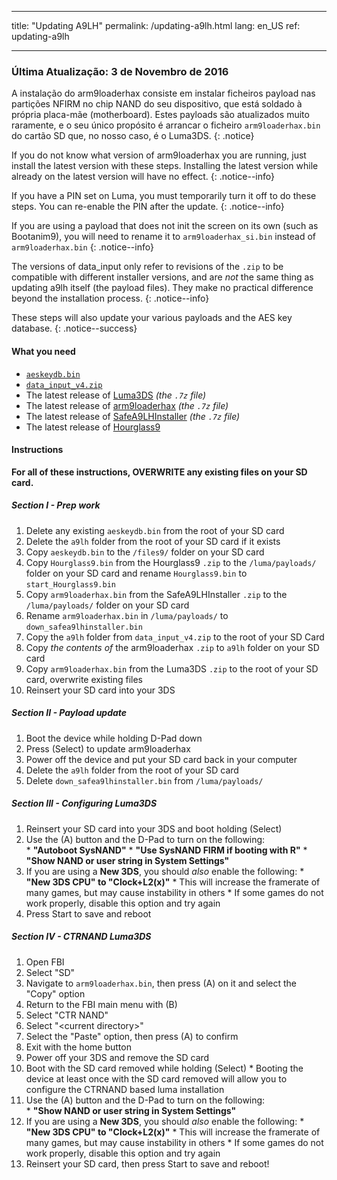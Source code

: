 * * *

title: "Updating A9LH" permalink: /updating-a9lh.html lang: en_US ref: updating-a9lh

* * *

### Última Atualização: 3 de Novembro de 2016

A instalação do arm9loaderhax consiste em instalar ficheiros payload nas partições NFIRM no chip NAND do seu dispositivo, que está soldado à própria placa-mãe (motherboard). Estes payloads são atualizados muito raramente, e o seu único propósito é arrancar o ficheiro `arm9loaderhax.bin` do cartão SD que, no nosso caso, é o Luma3DS. {: .notice}

If you do not know what version of arm9loaderhax you are running, just install the latest version with these steps. Installing the latest version while already on the latest version will have no effect. {: .notice--info}

If you have a PIN set on Luma, you must temporarily turn it off to do these steps. You can re-enable the PIN after the update. {: .notice--info}

If you are using a payload that does not init the screen on its own (such as Bootanim9), you will need to rename it to `arm9loaderhax_si.bin` instead of `arm9loaderhax.bin` {: .notice--info}

The versions of data_input only refer to revisions of the `.zip` to be compatible with different installer versions, and are *not* the same thing as updating a9lh itself (the payload files). They make no practical difference beyond the installation process. {: .notice--info}

These steps will also update your various payloads and the AES key database. {: .notice--success}

#### What you need

* [`aeskeydb.bin`](magnet:?xt=urn:btih:18b3a17f78e2376e05feaa150749d9fd689b25dc&dn=aeskeydb.bin&tr=udp%3A%2F%2Ftracker.coppersurfer.tk%3A6969%2Fannounce&tr=udp%3A%2F%2Ftracker.opentrackr.org%3A1337%2Fannounce&tr=http%3A%2F%2Ftracker.opentrackr.org%3A1337%2Fannounce&tr=udp%3A%2F%2Fzer0day.ch%3A1337%2Fannounce&tr=udp%3A%2F%2Ftracker.leechers-paradise.org%3A6969%2Fannounce&tr=http%3A%2F%2Fexplodie.org%3A6969%2Fannounce&tr=udp%3A%2F%2Fexplodie.org%3A6969%2Fannounce&tr=udp%3A%2F%2F9.rarbg.com%3A2710%2Fannounce&tr=udp%3A%2F%2Fp4p.arenabg.com%3A1337%2Fannounce&tr=http%3A%2F%2Fp4p.arenabg.com%3A1337%2Fannounce&tr=udp%3A%2F%2Ftracker.aletorrenty.pl%3A2710%2Fannounce&tr=http%3A%2F%2Ftracker.aletorrenty.pl%3A2710%2Fannounce&tr=http%3A%2F%2Ftracker1.wasabii.com.tw%3A6969%2Fannounce&tr=http%3A%2F%2Ftracker.baravik.org%3A6970%2Fannounce&tr=http%3A%2F%2Ftracker.tfile.me%2Fannounce&tr=udp%3A%2F%2Ftorrent.gresille.org%3A80%2Fannounce&tr=http%3A%2F%2Ftorrent.gresille.org%2Fannounce&tr=udp%3A%2F%2Ftracker.yoshi210.com%3A6969%2Fannounce&tr=udp%3A%2F%2Ftracker.tiny-vps.com%3A6969%2Fannounce&tr=udp%3A%2F%2Ftracker.filetracker.pl%3A8089%2Fannounce)
* [`data_input_v4.zip`](magnet:?xt=urn:btih:00f03ff69b5961307303d5e4778a2f65a528bf2d&dn=data%5Finput%5Fv4.zip&tr=udp%3A%2F%2Ftracker.coppersurfer.tk%3A6969%2Fannounce&tr=udp%3A%2F%2Ftracker.opentrackr.org%3A1337%2Fannounce&tr=http%3A%2F%2Ftracker.opentrackr.org%3A1337%2Fannounce&tr=udp%3A%2F%2Fzer0day.ch%3A1337%2Fannounce&tr=udp%3A%2F%2Ftracker.leechers-paradise.org%3A6969%2Fannounce&tr=http%3A%2F%2Fexplodie.org%3A6969%2Fannounce&tr=udp%3A%2F%2Fexplodie.org%3A6969%2Fannounce&tr=udp%3A%2F%2F9.rarbg.com%3A2710%2Fannounce&tr=udp%3A%2F%2Fp4p.arenabg.com%3A1337%2Fannounce&tr=http%3A%2F%2Fp4p.arenabg.com%3A1337%2Fannounce&tr=udp%3A%2F%2Ftracker.aletorrenty.pl%3A2710%2Fannounce&tr=http%3A%2F%2Ftracker.aletorrenty.pl%3A2710%2Fannounce&tr=http%3A%2F%2Ftracker1.wasabii.com.tw%3A6969%2Fannounce&tr=http%3A%2F%2Ftracker.baravik.org%3A6970%2Fannounce&tr=http%3A%2F%2Ftracker.tfile.me%2Fannounce&tr=udp%3A%2F%2Ftorrent.gresille.org%3A80%2Fannounce&tr=http%3A%2F%2Ftorrent.gresille.org%2Fannounce&tr=udp%3A%2F%2Ftracker.yoshi210.com%3A6969%2Fannounce&tr=udp%3A%2F%2Ftracker.tiny-vps.com%3A6969%2Fannounce&tr=udp%3A%2F%2Ftracker.filetracker.pl%3A8089%2Fannounce)
* The latest release of [Luma3DS](https://github.com/AuroraWright/Luma3DS/releases/latest) *(the `.7z` file)*
* The latest release of [arm9loaderhax](https://github.com/AuroraWright/arm9loaderhax/releases/latest) *(the `.7z` file)*
* The latest release of [SafeA9LHInstaller](https://github.com/AuroraWright/SafeA9LHInstaller/releases/latest) *(the `.7z` file)*
* The latest release of [Hourglass9](https://github.com/d0k3/Hourglass9/releases/latest)

#### Instructions

**For all of these instructions, OVERWRITE any existing files on your SD card.**

##### Section I - Prep work

  1. Delete any existing `aeskeydb.bin` from the root of your SD card
  2. Delete the `a9lh` folder from the root of your SD card if it exists
  3. Copy `aeskeydb.bin` to the `/files9/` folder on your SD card
  4. Copy `Hourglass9.bin` from the Hourglass9 `.zip` to the `/luma/payloads/` folder on your SD card and rename `Hourglass9.bin` to `start_Hourglass9.bin`
  5. Copy `arm9loaderhax.bin` from the SafeA9LHInstaller `.zip` to the `/luma/payloads/` folder on your SD card
  6. Rename `arm9loaderhax.bin` in `/luma/payloads/` to `down_safea9lhinstaller.bin`
  7. Copy the `a9lh` folder from `data_input_v4.zip` to the root of your SD Card
  8. Copy *the contents of* the arm9loaderhax `.zip` to `a9lh` folder on your SD card
  9. Copy `arm9loaderhax.bin` from the Luma3DS `.zip` to the root of your SD card, overwrite existing files
 10. Reinsert your SD card into your 3DS

##### Section II - Payload update

  1. Boot the device while holding D-Pad down
  2. Press (Select) to update arm9loaderhax
  3. Power off the device and put your SD card back in your computer
  4. Delete the `a9lh` folder from the root of your SD card
  5. Delete `down_safea9lhinstaller.bin` from `/luma/payloads/`

##### Section III - Configuring Luma3DS

  1. Reinsert your SD card into your 3DS and boot holding (Select)
  2. Use the (A) button and the D-Pad to turn on the following:  
    * **"Autoboot SysNAND"**
    * **"Use SysNAND FIRM if booting with R"**
    * **"Show NAND or user string in System Settings"**
  3. If you are using a **New 3DS**, you should *also* enable the following: 
    * **"New 3DS CPU" to "Clock+L2(x)"**
    * This will increase the framerate of many games, but may cause instability in others
    * If some games do not work properly, disable this option and try again
  4. Press Start to save and reboot

##### Section IV - CTRNAND Luma3DS

  1. Open FBI
  2. Select "SD"
  3. Navigate to `arm9loaderhax.bin`, then press (A) on it and select the "Copy" option
  4. Return to the FBI main menu with (B)
  5. Select "CTR NAND"
  6. Select "\<current directory>"
  7. Select the "Paste" option, then press (A) to confirm
  8. Exit with the home button
  9. Power off your 3DS and remove the SD card
 10. Boot with the SD card removed while holding (Select) 
    * Booting the device at least once with the SD card removed will allow you to configure the CTRNAND based luma installation
 11. Use the (A) button and the D-Pad to turn on the following:  
    * **"Show NAND or user string in System Settings"**
 12. If you are using a **New 3DS**, you should *also* enable the following: 
    * **"New 3DS CPU" to "Clock+L2(x)"**
    * This will increase the framerate of many games, but may cause instability in others
    * If some games do not work properly, disable this option and try again
 13. Reinsert your SD card, then press Start to save and reboot!